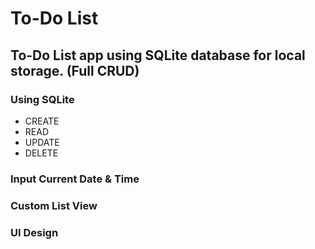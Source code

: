 # To-Do List

 ## To-Do List app using SQLite database for local storage. (Full CRUD)

### Using SQLite
* CREATE
* READ
* UPDATE
* DELETE

### Input Current Date & Time
### Custom List View
### UI Design


